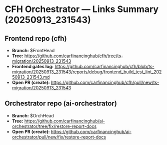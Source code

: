 # CFH Orchestrator — Links Summary (20250913_231543)

## Frontend repo (cfh)
- **Branch:** $FrontHead
- **Tree:** https://github.com/carfinancinghub/cfh/tree/ts-migration/20250913_231543
- **Frontend gates log:** https://github.com/carfinancinghub/cfh/blob/ts-migration/20250913_231543/reports/debug/frontend_build_test_lint_20250913_231543.md
- **Open PR (create):** https://github.com/carfinancinghub/cfh/pull/new/ts-migration/20250913_231543

## Orchestrator repo (ai-orchestrator)
- **Branch:** $OrchHead
- **Tree:** https://github.com/carfinancinghub/ai-orchestrator/tree/fix/restore-report-docs
- **Open PR (create):** https://github.com/carfinancinghub/ai-orchestrator/pull/new/fix/restore-report-docs

